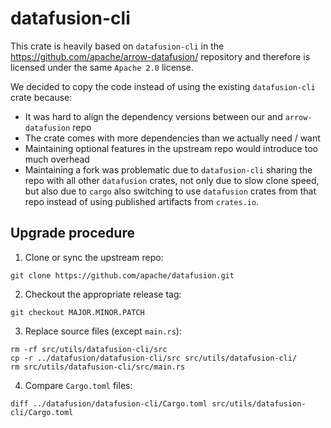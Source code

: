 # datafusion-cli

This crate is heavily based on `datafusion-cli` in the https://github.com/apache/arrow-datafusion/ repository and therefore is licensed under the same `Apache 2.0` license.

We decided to copy the code instead of using the existing `datafusion-cli` crate because:
- It was hard to align the dependency versions between our and `arrow-datafusion` repo
- The crate comes with more dependencies than we actually need / want
- Maintaining optional features in the upstream repo would introduce too much overhead
- Maintaining a fork was problematic due to `datafusion-cli` sharing the repo with all other `datafusion` crates, not only due to slow clone speed, but also due to `cargo` also switching to use `datafusion` crates from that repo instead of using published artifacts from `crates.io`.


## Upgrade procedure
1. Clone or sync the upstream repo:
  
  `git clone https://github.com/apache/datafusion.git`

2. Checkout the appropriate release tag:
    
  `git checkout MAJOR.MINOR.PATCH`

3. Replace source files (except `main.rs`):

  ```
  rm -rf src/utils/datafusion-cli/src
  cp -r ../datafusion/datafusion-cli/src src/utils/datafusion-cli/
  rm src/utils/datafusion-cli/src/main.rs
  ```

4. Compare `Cargo.toml` files:

  `diff ../datafusion/datafusion-cli/Cargo.toml src/utils/datafusion-cli/Cargo.toml`

